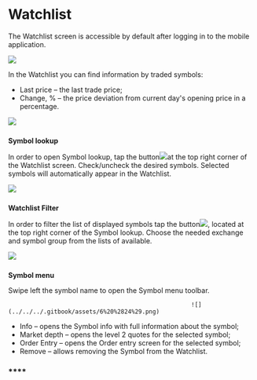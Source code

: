 # Watchlist

The Watchlist screen is accessible by default after logging in to the mobile application.

![](../../../.gitbook/assets/1%20%2813%29.png)

In the Watchlist you can find information by traded symbols:

* Last price – the last trade price;
* Change, % – the price deviation from current day's opening price in a percentage.

![](../../../.gitbook/assets/2%20%2813%29.png)

### **Symbol lookup** 

In order to open Symbol lookup, tap the button![](../../../.gitbook/assets/add%20%281%29.jpg)at the top right corner of the Watchlist screen. Check/uncheck the desired symbols. Selected symbols will automatically appear in the Watchlist.

![](../../../.gitbook/assets/4%20%2813%29.png)

### **Watchlist Filter** 

In order to filter the list of displayed symbols tap the button![](../../../.gitbook/assets/filter.jpg), located at the top right corner of the Symbol lookup. Choose the needed exchange and symbol group from the lists of available.

![](../../../.gitbook/assets/5%20%2825%29.png)

### **Symbol menu**

Swipe left the symbol name to open the Symbol menu toolbar. 

                                                        ![](../../../.gitbook/assets/6%20%2824%29.png) 

* Info – opens the Symbol info with full information about the symbol;
* Market depth – opens the level 2 quotes for the selected symbol;
* Order Entry – opens the Order entry screen for the selected symbol;
* Remove – allows removing the Symbol from the Watchlist.

### \*\*\*\*

